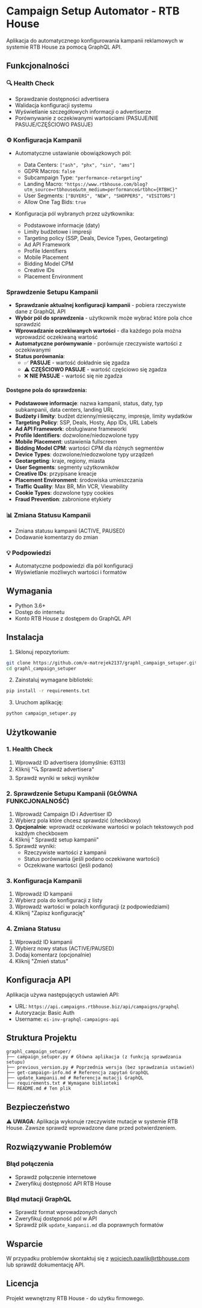 # Campaign Setup Automator - RTB House

Aplikacja do automatycznego konfigurowania kampanii reklamowych w systemie RTB House za pomocą GraphQL API.

## Funkcjonalności

### 🔍 Health Check
- Sprawdzanie dostępności advertisera
- Walidacja konfiguracji systemu
- Wyświetlanie szczegółowych informacji o advertiserze
- Porównywanie z oczekiwanymi wartościami (PASUJE/NIE PASUJE/CZĘŚCIOWO PASUJE)

### ⚙️ Konfiguracja Kampanii
- Automatyczne ustawianie obowiązkowych pól:
  - Data Centers: `["ash", "phx", "sin", "ams"]`
  - GDPR Macros: `false`
  - Subcampaign Type: `"performance-retargeting"`
  - Landing Macro: `"https://www.rtbhouse.com/blog?utm_source=rtbhouse&utm_medium=performance&rtbhc={RTBHC}"`
  - User Segments: `["BUYERS", "NEW", "SHOPPERS", "VISITORS"]`
  - Allow One Tag Bids: `true`

- Konfiguracja pól wybranych przez użytkownika:
  - Podstawowe informacje (daty)
  - Limity budżetowe i impresji
  - Targeting policy (SSP, Deals, Device Types, Geotargeting)
  - Ad API Framework
  - Profile Identifiers
  - Mobile Placement
  - Bidding Model CPM
  - Creative IDs
  - Placement Environment

### Sprawdzenie Setupu Kampanii
- **Sprawdzanie aktualnej konfiguracji kampanii** - pobiera rzeczywiste dane z GraphQL API
- **Wybór pól do sprawdzenia** - użytkownik może wybrać które pola chce sprawdzić
- **Wprowadzanie oczekiwanych wartości** - dla każdego pola można wprowadzić oczekiwaną wartość
- **Automatyczne porównywanie** - porównuje rzeczywiste wartości z oczekiwanymi
- **Status porównania**:
  - ✅ **PASUJE** - wartość dokładnie się zgadza
  - ⚠️ **CZĘŚCIOWO PASUJE** - wartość częściowo się zgadza
  - ❌ **NIE PASUJE** - wartość się nie zgadza

#### Dostępne pola do sprawdzenia:
- **Podstawowe informacje**: nazwa kampanii, status, daty, typ subkampanii, data centers, landing URL
- **Budżety i limity**: budżet dzienny/miesięczny, impresje, limity wydatków
- **Targeting Policy**: SSP, Deals, Hosty, App IDs, URL Labels
- **Ad API Framework**: obsługiwane frameworki
- **Profile Identifiers**: dozwolone/niedozwolone typy
- **Mobile Placement**: ustawienia fullscreen
- **Bidding Model CPM**: wartości CPM dla różnych segmentów
- **Device Types**: dozwolone/niedozwolone typy urządzeń
- **Geotargeting**: kraje, regiony, miasta
- **User Segments**: segmenty użytkowników
- **Creative IDs**: przypisane kreacje
- **Placement Environment**: środowiska umieszczania
- **Traffic Quality**: Max BR, Min VCR, Viewability
- **Cookie Types**: dozwolone typy cookies
- **Fraud Prevention**: zabronione etykiety

### 📊 Zmiana Statusu Kampanii
- Zmiana statusu kampanii (ACTIVE, PAUSED)
- Dodawanie komentarzy do zmian

### 💡 Podpowiedzi
- Automatyczne podpowiedzi dla pól konfiguracji
- Wyświetlanie możliwych wartości i formatów

## Wymagania

- Python 3.6+
- Dostęp do internetu
- Konto RTB House z dostępem do GraphQL API

## Instalacja

1. Sklonuj repozytorium:
```bash
git clone https://github.com/e-matrejek2137/graphl_campaign_setuper.git
cd graphl_campaign_setuper
```

2. Zainstaluj wymagane biblioteki:
```bash
pip install -r requirements.txt
```

3. Uruchom aplikację:
```bash
python campaign_setuper.py
```

## Użytkowanie

### 1. Health Check
1. Wprowadź ID advertisera (domyślnie: 63113)
2. Kliknij "🔍 Sprawdź advertisera"
3. Sprawdź wyniki w sekcji wyników

### 2. Sprawdzenie Setupu Kampanii (GŁÓWNA FUNKCJONALNOŚĆ)
1. Wprowadź Campaign ID i Advertiser ID
2. Wybierz pola które chcesz sprawdzić (checkboxy)
3. **Opcjonalnie**: wprowadź oczekiwane wartości w polach tekstowych pod każdym checkboxem
4. Kliknij " Sprawdź setup kampanii"
5. Sprawdź wyniki:
   - Rzeczywiste wartości z kampanii
   - Status porównania (jeśli podano oczekiwane wartości)
   - Oczekiwane wartości (jeśli podano)

### 3. Konfiguracja Kampanii
1. Wprowadź ID kampanii
2. Wybierz pola do konfiguracji z listy
3. Wprowadź wartości w polach konfiguracji (z podpowiedziami)
4. Kliknij "Zapisz konfigurację"

### 4. Zmiana Statusu
1. Wprowadź ID kampanii
2. Wybierz nowy status (ACTIVE/PAUSED)
3. Dodaj komentarz (opcjonalnie)
4. Kliknij "Zmień status"

## Konfiguracja API

Aplikacja używa następujących ustawień API:
- URL: `https://api.campaigns.rtbhouse.biz/api/campaigns/graphql`
- Autoryzacja: Basic Auth
- Username: `ei-inv-graphql-campaigns-api`

## Struktura Projektu

```
graphl_campaign_setuper/
├── campaign_setuper.py # Główna aplikacja (z funkcją sprawdzania setupu)
├── previous_version.py # Poprzednia wersja (bez sprawdzania ustawień)
├── get-campaign-info.md # Referencja zapytań GraphQL
├── update_kampanii.md # Referencja mutacji GraphQL
├── requirements.txt # Wymagane biblioteki
└── README.md # Ten plik
```

## Bezpieczeństwo

⚠️ **UWAGA**: Aplikacja wykonuje rzeczywiste mutacje w systemie RTB House. Zawsze sprawdź wprowadzone dane przed potwierdzeniem.

## Rozwiązywanie Problemów

### Błąd połączenia
- Sprawdź połączenie internetowe
- Zweryfikuj dostępność API RTB House

### Błąd mutacji GraphQL
- Sprawdź format wprowadzonych danych
- Zweryfikuj dostępność pól w API
- Sprawdź plik `update_kampanii.md` dla poprawnych formatów

## Wsparcie

W przypadku problemów skontaktuj się z wojciech.pawlik@rtbhouse.com lub sprawdź dokumentację API.

## Licencja

Projekt wewnętrzny RTB House - do użytku firmowego.
